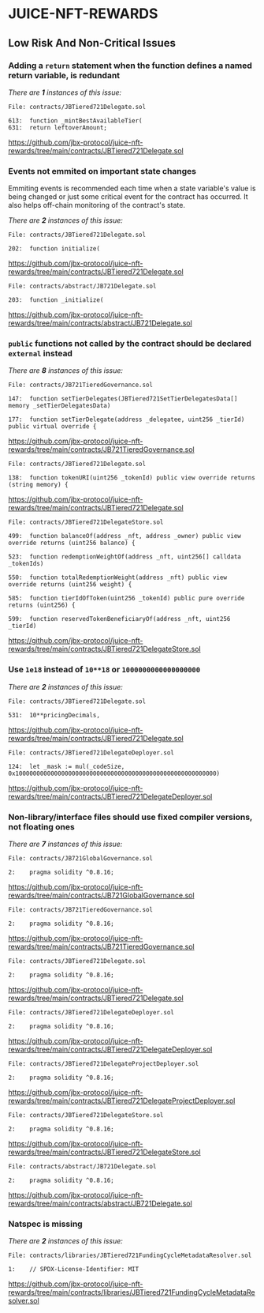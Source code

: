 # JUICE-NFT-REWARDS
## Low Risk And Non-Critical Issues

### Adding a `return` statement when the function defines a named return variable, is redundant


_There are **1** instances of this issue:_

```solidity
File: contracts/JBTiered721Delegate.sol

613:  function _mintBestAvailableTier(
631:  return leftoverAmount;
```
https://github.com/jbx-protocol/juice-nft-rewards/tree/main/contracts/JBTiered721Delegate.sol

### Events not emmited on important state changes
Emmiting events is recommended each time when a state variable's value is being changed or just some critical event for the contract has occurred. It also helps off-chain monitoring of the contract's state.

_There are **2** instances of this issue:_

```solidity
File: contracts/JBTiered721Delegate.sol

202:  function initialize(
```
https://github.com/jbx-protocol/juice-nft-rewards/tree/main/contracts/JBTiered721Delegate.sol

```solidity
File: contracts/abstract/JB721Delegate.sol

203:  function _initialize(
```
https://github.com/jbx-protocol/juice-nft-rewards/tree/main/contracts/abstract/JB721Delegate.sol

### `public` functions not called by the contract should be declared `external` instead


_There are **8** instances of this issue:_

```solidity
File: contracts/JB721TieredGovernance.sol

147:  function setTierDelegates(JBTiered721SetTierDelegatesData[] memory _setTierDelegatesData)

177:  function setTierDelegate(address _delegatee, uint256 _tierId) public virtual override {
```
https://github.com/jbx-protocol/juice-nft-rewards/tree/main/contracts/JB721TieredGovernance.sol

```solidity
File: contracts/JBTiered721Delegate.sol

138:  function tokenURI(uint256 _tokenId) public view override returns (string memory) {
```
https://github.com/jbx-protocol/juice-nft-rewards/tree/main/contracts/JBTiered721Delegate.sol

```solidity
File: contracts/JBTiered721DelegateStore.sol

499:  function balanceOf(address _nft, address _owner) public view override returns (uint256 balance) {

523:  function redemptionWeightOf(address _nft, uint256[] calldata _tokenIds)

550:  function totalRedemptionWeight(address _nft) public view override returns (uint256 weight) {

585:  function tierIdOfToken(uint256 _tokenId) public pure override returns (uint256) {

599:  function reservedTokenBeneficiaryOf(address _nft, uint256 _tierId)
```
https://github.com/jbx-protocol/juice-nft-rewards/tree/main/contracts/JBTiered721DelegateStore.sol

### Use `1e18` instead of `10**18` or `1000000000000000000`


_There are **2** instances of this issue:_

```solidity
File: contracts/JBTiered721Delegate.sol

531:  10**pricingDecimals,
```
https://github.com/jbx-protocol/juice-nft-rewards/tree/main/contracts/JBTiered721Delegate.sol

```solidity
File: contracts/JBTiered721DelegateDeployer.sol

124:  let _mask := mul(_codeSize, 0x100000000000000000000000000000000000000000000000000000000)
```
https://github.com/jbx-protocol/juice-nft-rewards/tree/main/contracts/JBTiered721DelegateDeployer.sol

### Non-library/interface files should use fixed compiler versions, not floating ones


_There are **7** instances of this issue:_

```solidity
File: contracts/JB721GlobalGovernance.sol

2:    pragma solidity ^0.8.16;
```
https://github.com/jbx-protocol/juice-nft-rewards/tree/main/contracts/JB721GlobalGovernance.sol

```solidity
File: contracts/JB721TieredGovernance.sol

2:    pragma solidity ^0.8.16;
```
https://github.com/jbx-protocol/juice-nft-rewards/tree/main/contracts/JB721TieredGovernance.sol

```solidity
File: contracts/JBTiered721Delegate.sol

2:    pragma solidity ^0.8.16;
```
https://github.com/jbx-protocol/juice-nft-rewards/tree/main/contracts/JBTiered721Delegate.sol

```solidity
File: contracts/JBTiered721DelegateDeployer.sol

2:    pragma solidity ^0.8.16;
```
https://github.com/jbx-protocol/juice-nft-rewards/tree/main/contracts/JBTiered721DelegateDeployer.sol

```solidity
File: contracts/JBTiered721DelegateProjectDeployer.sol

2:    pragma solidity ^0.8.16;
```
https://github.com/jbx-protocol/juice-nft-rewards/tree/main/contracts/JBTiered721DelegateProjectDeployer.sol

```solidity
File: contracts/JBTiered721DelegateStore.sol

2:    pragma solidity ^0.8.16;
```
https://github.com/jbx-protocol/juice-nft-rewards/tree/main/contracts/JBTiered721DelegateStore.sol

```solidity
File: contracts/abstract/JB721Delegate.sol

2:    pragma solidity ^0.8.16;
```
https://github.com/jbx-protocol/juice-nft-rewards/tree/main/contracts/abstract/JB721Delegate.sol

### Natspec is missing


_There are **2** instances of this issue:_

```solidity
File: contracts/libraries/JBTiered721FundingCycleMetadataResolver.sol

1:    // SPDX-License-Identifier: MIT
```
https://github.com/jbx-protocol/juice-nft-rewards/tree/main/contracts/libraries/JBTiered721FundingCycleMetadataResolver.sol

